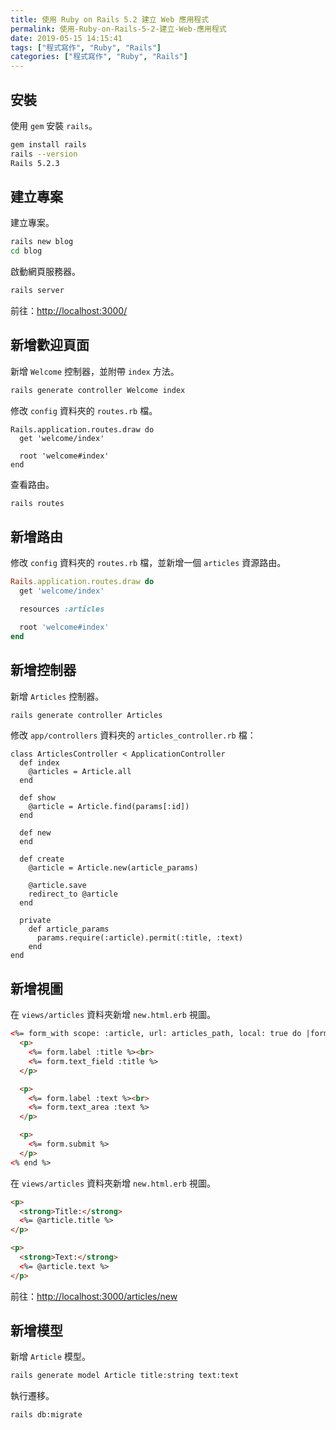 ```yaml
---
title: 使用 Ruby on Rails 5.2 建立 Web 應用程式
permalink: 使用-Ruby-on-Rails-5-2-建立-Web-應用程式
date: 2019-05-15 14:15:41
tags: ["程式寫作", "Ruby", "Rails"]
categories: ["程式寫作", "Ruby", "Rails"]
---
```


## 安裝

使用 `gem` 安裝 `rails`。

```BASH
gem install rails
rails --version
Rails 5.2.3
```

## 建立專案

建立專案。

```BASH
rails new blog
cd blog
```

啟動網頁服務器。

```BASH
rails server
```

前往：<http://localhost:3000/>

## 新增歡迎頁面

新增 `Welcome` 控制器，並附帶 `index` 方法。

```BASH
rails generate controller Welcome index
```

修改 `config` 資料夾的 `routes.rb` 檔。

```RB
Rails.application.routes.draw do
  get 'welcome/index'

  root 'welcome#index'
end
```

查看路由。

```BASH
rails routes
```

## 新增路由

修改 `config` 資料夾的 `routes.rb` 檔，並新增一個 `articles` 資源路由。

```RUBY
Rails.application.routes.draw do
  get 'welcome/index'

  resources :articles

  root 'welcome#index'
end
```

## 新增控制器

新增 `Articles` 控制器。

```BASH
rails generate controller Articles
```

修改 `app/controllers` 資料夾的 `articles_controller.rb` 檔：

```RB
class ArticlesController < ApplicationController
  def index
    @articles = Article.all
  end

  def show
    @article = Article.find(params[:id])
  end

  def new
  end

  def create
    @article = Article.new(article_params)

    @article.save
    redirect_to @article
  end

  private
    def article_params
      params.require(:article).permit(:title, :text)
    end
end
```

## 新增視圖

在 `views/articles` 資料夾新增 `new.html.erb` 視圖。

```HTML
<%= form_with scope: :article, url: articles_path, local: true do |form| %>
  <p>
    <%= form.label :title %><br>
    <%= form.text_field :title %>
  </p>

  <p>
    <%= form.label :text %><br>
    <%= form.text_area :text %>
  </p>

  <p>
    <%= form.submit %>
  </p>
<% end %>
```

在 `views/articles` 資料夾新增 `new.html.erb` 視圖。

```HTML
<p>
  <strong>Title:</strong>
  <%= @article.title %>
</p>

<p>
  <strong>Text:</strong>
  <%= @article.text %>
</p>
```

前往：<http://localhost:3000/articles/new>

## 新增模型

新增 `Article` 模型。

```BASH
rails generate model Article title:string text:text
```

執行遷移。

```BASH
rails db:migrate
```
